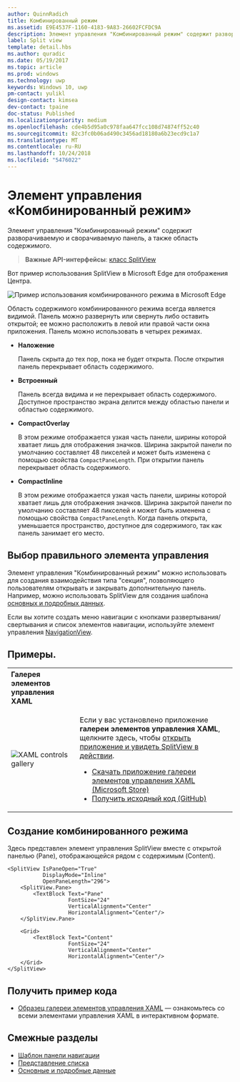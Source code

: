 ```yaml
---
author: QuinnRadich
title: Комбинированный режим
ms.assetid: E9E4537F-1160-4183-9A83-26602FCFDC9A
description: Элемент управления "Комбинированный режим" содержит разворачиваемую и сворачиваемую панель, а также область содержимого.
label: Split view
template: detail.hbs
ms.author: quradic
ms.date: 05/19/2017
ms.topic: article
ms.prod: windows
ms.technology: uwp
keywords: Windows 10, uwp
pm-contact: yulikl
design-contact: kimsea
dev-contact: tpaine
doc-status: Published
ms.localizationpriority: medium
ms.openlocfilehash: cde4b5d95a0c978faa647fcc108d74874ff52c40
ms.sourcegitcommit: 82c3fc0b06ad490c3456ad18180a6b23ecd9c1a7
ms.translationtype: MT
ms.contentlocale: ru-RU
ms.lasthandoff: 10/24/2018
ms.locfileid: "5476022"
---
```

# <a name="split-view-control"></a>Элемент управления «Комбинированный режим»

Элемент управления "Комбинированный режим" содержит разворачиваемую и сворачиваемую панель, а также область содержимого.

> **Важные API-интерфейсы**: [класс SplitView](https://msdn.microsoft.com/library/windows/apps/dn864360)

Вот пример использования SplitView в Microsoft Edge для отображения Центра.

![Пример использования комбинированного режима в Microsoft Edge](images/split_view_Edge.png)


 Область содержимого комбинированного режима всегда является видимой. Панель можно развернуть или свернуть либо оставить открытой; ее можно расположить в левой или правой части окна приложения. Панель можно использовать в четырех режимах.

-   **Наложение**

    Панель скрыта до тех пор, пока не будет открыта. После открытия панель перекрывает область содержимого.

-   **Встроенный**

    Панель всегда видима и не перекрывает область содержимого. Доступное пространство экрана делится между областью панели и областью содержимого.

-   **CompactOverlay**

    В этом режиме отображается узкая часть панели, ширины которой хватает лишь для отображения значков. Ширина закрытой панели по умолчанию составляет 48 пикселей и может быть изменена с помощью свойства `CompactPaneLength`. При открытии панель перекрывает область содержимого.

-   **CompactInline**

    В этом режиме отображается узкая часть панели, ширины которой хватает лишь для отображения значков. Ширина закрытой панели по умолчанию составляет 48 пикселей и может быть изменена с помощью свойства `CompactPaneLength`. Когда панель открыта, уменьшается пространство, доступное для содержимого, так как панель занимает его место.

## <a name="is-this-the-right-control"></a>Выбор правильного элемента управления

Элемент управления "Комбинированный режим" можно использовать для создания взаимодействия типа "секция", позволяющего пользователям открывать и закрывать дополнительную панель. Например, можно использовать SplitView для создания шаблона [основных и подробных данных](master-details.md).

Если вы хотите создать меню навигации с кнопками развертывания/свертывания и список элементов навигации, используйте элемент управления [NavigationView](navigationview.md).

## <a name="examples"></a>Примеры.

<table>
<th align="left">Галерея элементов управления XAML<th>
<tr>
<td><img src="images/xaml-controls-gallery-sm.png" alt="XAML controls gallery"></img></td>
<td>
    <p>Если у вас установлено приложение <strong style="font-weight: semi-bold">галереи элементов управления XAML</strong>, щелкните здесь, чтобы <a href="xamlcontrolsgallery:/item/SplitView">открыть приложение и увидеть SplitView в действии</a>.</p>
    <ul>
    <li><a href="https://www.microsoft.com/store/productId/9MSVH128X2ZT">Скачать приложение галереи элементов управления XAML (Microsoft Store)</a></li>
    <li><a href="https://github.com/Microsoft/Windows-universal-samples/tree/master/Samples/XamlUIBasics">Получить исходный код (GitHub)</a></li>
    </ul>
</td>
</tr>
</table>

## <a name="create-a-split-view"></a>Создание комбинированного режима

Здесь представлен элемент управления SplitView вместе с открытой панелью (Pane), отображающейся рядом с содержимым (Content).
```xaml
<SplitView IsPaneOpen="True"
           DisplayMode="Inline"
           OpenPaneLength="296">
    <SplitView.Pane>
        <TextBlock Text="Pane"
                   FontSize="24"
                   VerticalAlignment="Center"
                   HorizontalAlignment="Center"/>
    </SplitView.Pane>

    <Grid>
        <TextBlock Text="Content"
                   FontSize="24"
                   VerticalAlignment="Center"
                   HorizontalAlignment="Center"/>
    </Grid>
</SplitView>
```

## <a name="get-the-sample-code"></a>Получить пример кода

- [Образец галереи элементов управления XAML](https://github.com/Microsoft/Windows-universal-samples/tree/master/Samples/XamlUIBasics) — ознакомьтесь со всеми элементами управления XAML в интерактивном формате.

## <a name="related-topics"></a>Смежные разделы
- [Шаблон панели навигации](navigationview.md)
- [Представление списка](lists.md)
- [Основные и подробные данные](master-details.md)